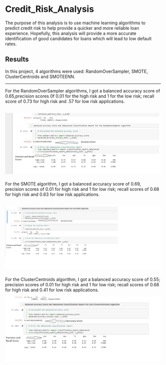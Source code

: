 # Credit_Risk_Analysis
The purpose of this analysis is to use machine learning algorithms to predict credit risk to help provide a quicker and more reliable loan experience. Hopefully, this analysis will provide a more accurate identification of good candidates for loans which will lead to low default rates.
##  Results
In this project, 4 algorithms were used: RandomOverSampler, SMOTE, ClusterCentroids and SMOTEENN.

---
For the RandomOverSampler algorithms, I got a balanced accuracy score of 0.65,precision scores 0f 0.01 for the high risk and 1 for the low risk; recall score of 0.73 for high risk and .57 for low risk applications.

![RandomOverSampler](https://github.com/Elewekeadanma/Credit_Risk_Analysis/blob/main/RandomOverSampler.jpg)
---
For the SMOTE algorithm, I got a balanced accuracy score of 0.69, precision scores of 0.01 for high risk and 1 for low risk; recall scores of 0.68 for high risk and 0.63 for low risk applications.

![SMOTE](https://github.com/Elewekeadanma/Credit_Risk_Analysis/blob/main/SMOTE.jpg)
---
For the ClusterCentroids algorithm, I got a balanced accuracy score of 0.55; precision scores of 0.01 for high risk and 1 for low risk; recall scores of 0.68 for high risk and 0.41 for low risk applications.

![ClusterCentroids](https://github.com/Elewekeadanma/Credit_Risk_Analysis/blob/main/ClusterCentroids.jpg)














